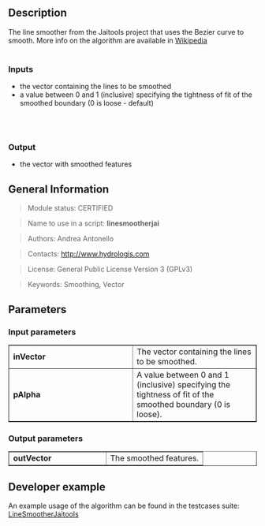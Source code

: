 <h2>Description</h2>

The line smoother from the Jaitools project that uses the Bezier curve to smooth. More info on the algorithm are available in <a href='http://en.wikipedia.org/wiki/B%C3%A9zier_curve'> Wikipedia </a>
<br>
<br>
<h3>Inputs</h3>
<ul>
<li>the vector containing the lines to be smoothed</li>
<li>a value between 0 and 1 (inclusive) specifying the tightness of fit of the smoothed boundary (0 is loose - default)</li>
</ul>
<br>
<br>
<h3>Output</h3>
<ul>
<li>the vector with smoothed features</li>
</ul>


<h2>General Information</h2>

<blockquote>Module status: CERTIFIED</blockquote>

<blockquote>Name to use in a script: <b>linesmootherjai</b></blockquote>

<blockquote>Authors: Andrea Antonello</blockquote>

<blockquote>Contacts: <a href='http://www.hydrologis.com'>http://www.hydrologis.com</a></blockquote>

<blockquote>License: General Public License Version 3 (GPLv3)</blockquote>

<blockquote>Keywords: Smoothing, Vector</blockquote>


<h2>Parameters</h2>

<h3>Input parameters</h3>
<table cellpadding='10' width='70%' border='1'>
<tr>
<td width='50%'> <b>inVector</b> </td><td width='50%'> The vector containing the lines to be smoothed. </td>
</tr>
<tr>
<td width='50%'> <b>pAlpha</b> </td><td width='50%'> A value between 0 and 1 (inclusive) specifying the tightness of fit of the smoothed boundary (0 is loose). </td>
</tr>
</table>

<h3>Output parameters</h3>
<table cellpadding='10' width='70%' border='1'>
<tr>
<td width='50%'> <b>outVector</b> </td><td width='50%'> The smoothed features. </td>
</tr>
</table>

<h2>Developer example</h2>

An example usage of the algorithm can be found in the testcases suite:<br>
<a href='http://code.google.com/p/jgrasstools/source/browse/jgrassgears/src/test/java/org/jgrasstools/gears/modules/TestLineSmootherJaitools.java'>LineSmootherJaitools</a>